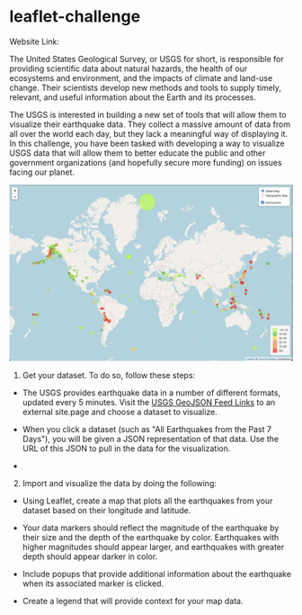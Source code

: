 # leaflet-challenge

Website Link:

The United States Geological Survey, or USGS for short, is responsible for providing scientific data about natural hazards, the health of our ecosystems and environment, and the impacts of climate and land-use change. Their scientists develop new methods and tools to supply timely, relevant, and useful information about the Earth and its processes.

The USGS is interested in building a new set of tools that will allow them to visualize their earthquake data. They collect a massive amount of data from all over the world each day, but they lack a meaningful way of displaying it. In this challenge, you have been tasked with developing a way to visualize USGS data that will allow them to better educate the public and other government organizations (and hopefully secure more funding) on issues facing our planet.

![earthquakes](https://github.com/jennykardashov/leaflet-challenge/blob/main/Leaflet-Part-1/Images/Earthquakes.png)

1. Get your dataset. To do so, follow these steps:

  - The USGS provides earthquake data in a number of different formats, updated every 5 minutes. Visit the [USGS GeoJSON Feed Links](https://earthquake.usgs.gov/earthquakes/feed/v1.0/geojson.php) to an external site.page and choose a dataset to visualize.
  
  - When you click a dataset (such as "All Earthquakes from the Past 7 Days"), you will be given a JSON representation of that data. Use the URL of this JSON to pull in the data for the visualization.
  - 
2. Import and visualize the data by doing the following:

  - Using Leaflet, create a map that plots all the earthquakes from your dataset based on their longitude and latitude.

  - Your data markers should reflect the magnitude of the earthquake by their size and the depth of the earthquake by color. Earthquakes with higher magnitudes should appear larger, and earthquakes with greater depth should appear darker in color.

  - Include popups that provide additional information about the earthquake when its associated marker is clicked.

  - Create a legend that will provide context for your map data.
